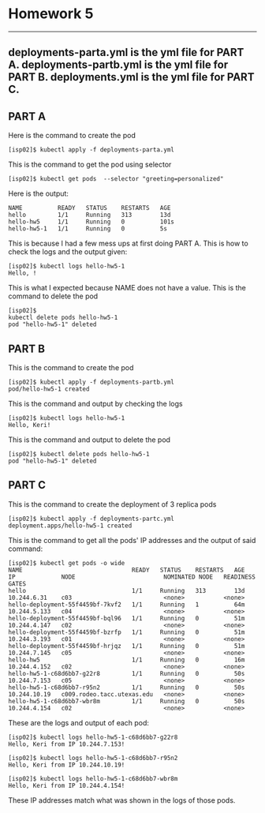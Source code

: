  # Homework 5
---
deployments-parta.yml is the yml file for PART A. deployments-partb.yml is the yml file for PART B. deployments.yml is the yml file for PART C.
---
## PART A
Here is the command to create the pod
```
[isp02]$ kubectl apply -f deployments-parta.yml
```
This is the command to get the pod using selector
```
[isp02]$ kubectl get pods  --selector "greeting=personalized"
```
Here is the output:
```
NAME          READY   STATUS    RESTARTS   AGE
hello         1/1     Running   313        13d
hello-hw5     1/1     Running   0          101s
hello-hw5-1   1/1     Running   0          5s
```
This is because I had a few mess ups at first doing PART A.
This is how to check the logs and the output given:
```
[isp02]$ kubectl logs hello-hw5-1
Hello, !
```
This is what I expected because NAME does not have a value.
This is the command to delete the pod
```
[isp02]$ 
kubectl delete pods hello-hw5-1
pod "hello-hw5-1" deleted
```
## PART B
This is the command to create the pod
```
[isp02]$ kubectl apply -f deployments-partb.yml
pod/hello-hw5-1 created
```
This is the command and output by checking the logs
```
[isp02]$ kubectl logs hello-hw5-1
Hello, Keri!
```
This is the command and output to delete the pod
```
[isp02]$ kubectl delete pods hello-hw5-1
pod "hello-hw5-1" deleted
```
## PART C
This is the command to create the deployment of 3 replica pods 
```
[isp02]$ kubectl apply -f deployments-partc.yml
deployment.apps/hello-hw5-1 created
```
This is the command to get all the pods' IP addresses and the output of said command:
```
[isp02]$ kubectl get pods -o wide
NAME                               READY   STATUS    RESTARTS   AGE   IP             NODE                         NOMINATED NODE   READINESS GATES
hello                              1/1     Running   313        13d   10.244.6.31    c03                          <none>           <none>
hello-deployment-55f4459bf-7kvf2   1/1     Running   1          64m   10.244.5.133   c04                          <none>           <none>
hello-deployment-55f4459bf-bql96   1/1     Running   0          51m   10.244.4.147   c02                          <none>           <none>
hello-deployment-55f4459bf-bzrfp   1/1     Running   0          51m   10.244.3.193   c01                          <none>           <none>
hello-deployment-55f4459bf-hrjqz   1/1     Running   0          51m   10.244.7.145   c05                          <none>           <none>
hello-hw5                          1/1     Running   0          16m   10.244.4.152   c02                          <none>           <none>
hello-hw5-1-c68d6bb7-g22r8         1/1     Running   0          50s   10.244.7.153   c05                          <none>           <none>
hello-hw5-1-c68d6bb7-r95n2         1/1     Running   0          50s   10.244.10.19   c009.rodeo.tacc.utexas.edu   <none>           <none>
hello-hw5-1-c68d6bb7-wbr8m         1/1     Running   0          50s   10.244.4.154   c02                          <none>           <none>
```
These are the logs and output of each pod:
```
[isp02]$ kubectl logs hello-hw5-1-c68d6bb7-g22r8
Hello, Keri from IP 10.244.7.153!

[isp02]$ kubectl logs hello-hw5-1-c68d6bb7-r95n2
Hello, Keri from IP 10.244.10.19!

[isp02]$ kubectl logs hello-hw5-1-c68d6bb7-wbr8m
Hello, Keri from IP 10.244.4.154!
```
These IP addresses match what was shown in the logs of those pods.
